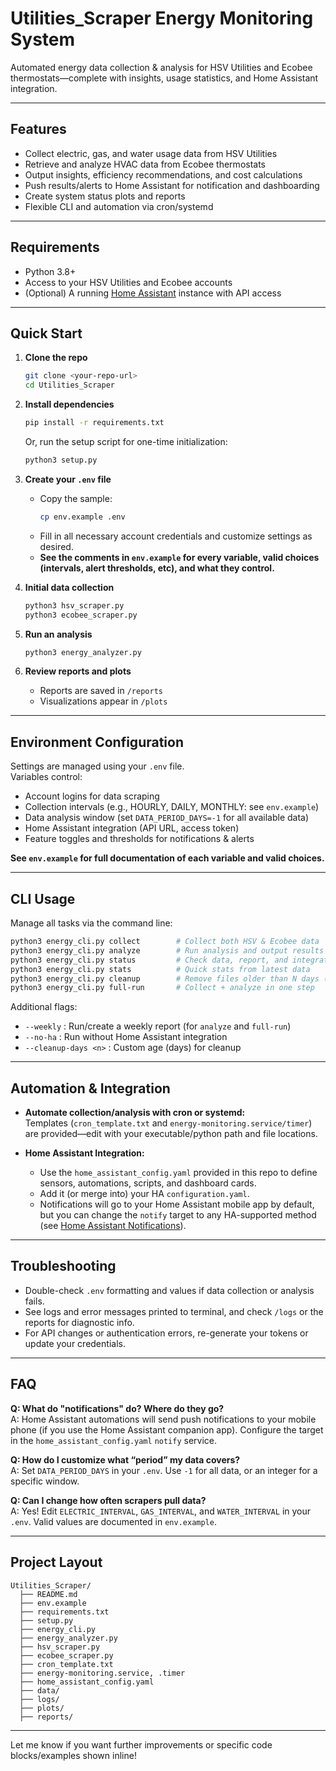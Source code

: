 # Utilities_Scraper Energy Monitoring System

Automated energy data collection & analysis for HSV Utilities and Ecobee thermostats—complete with insights, usage statistics, and Home Assistant integration.

---

## Features

- Collect electric, gas, and water usage data from HSV Utilities
- Retrieve and analyze HVAC data from Ecobee thermostats
- Output insights, efficiency recommendations, and cost calculations
- Push results/alerts to Home Assistant for notification and dashboarding
- Create system status plots and reports
- Flexible CLI and automation via cron/systemd

---

## Requirements

- Python 3.8+
- Access to your HSV Utilities and Ecobee accounts
- (Optional) A running [Home Assistant](https://www.home-assistant.io/) instance with API access

---

## Quick Start

1. **Clone the repo**
   ```sh
   git clone <your-repo-url>
   cd Utilities_Scraper
   ```

2. **Install dependencies**
   ```sh
   pip install -r requirements.txt
   ```
   Or, run the setup script for one-time initialization:
   ```sh
   python3 setup.py
   ```

3. **Create your `.env` file**
   - Copy the sample:
     ```sh
     cp env.example .env
     ```
   - Fill in all necessary account credentials and customize settings as desired.  
   - **See the comments in `env.example` for every variable, valid choices (intervals, alert thresholds, etc), and what they control.**

4. **Initial data collection**
   ```sh
   python3 hsv_scraper.py
   python3 ecobee_scraper.py
   ```

5. **Run an analysis**
   ```sh
   python3 energy_analyzer.py
   ```

6. **Review reports and plots**
   - Reports are saved in `/reports`
   - Visualizations appear in `/plots`

---

## Environment Configuration

Settings are managed using your `.env` file.  
Variables control:
- Account logins for data scraping
- Collection intervals (e.g., HOURLY, DAILY, MONTHLY: see `env.example`)
- Data analysis window (set `DATA_PERIOD_DAYS=-1` for all available data)
- Home Assistant integration (API URL, access token)
- Feature toggles and thresholds for notifications & alerts

**See `env.example` for full documentation of each variable and valid choices.**

---

## CLI Usage

Manage all tasks via the command line:

```sh
python3 energy_cli.py collect        # Collect both HSV & Ecobee data
python3 energy_cli.py analyze        # Run analysis and output results
python3 energy_cli.py status         # Check data, report, and integration status
python3 energy_cli.py stats          # Quick stats from latest data
python3 energy_cli.py cleanup        # Remove files older than N days (default: 30)
python3 energy_cli.py full-run       # Collect + analyze in one step
```
Additional flags:
- `--weekly` : Run/create a weekly report (for `analyze` and `full-run`)
- `--no-ha`  : Run without Home Assistant integration
- `--cleanup-days <n>` : Custom age (days) for cleanup

---

## Automation & Integration

- **Automate collection/analysis with cron or systemd:**  
  Templates (`cron_template.txt` and `energy-monitoring.service/timer`) are provided—edit with your executable/python path and file locations.

- **Home Assistant Integration:**  
  - Use the `home_assistant_config.yaml` provided in this repo to define sensors, automations, scripts, and dashboard cards.
  - Add it (or merge into) your HA `configuration.yaml`.
  - Notifications will go to your Home Assistant mobile app by default, but you can change the `notify` target to any HA-supported method (see [Home Assistant Notifications](https://www.home-assistant.io/integrations/notify/)).

---

## Troubleshooting

- Double-check `.env` formatting and values if data collection or analysis fails.
- See logs and error messages printed to terminal, and check `/logs` or the reports for diagnostic info.
- For API changes or authentication errors, re-generate your tokens or update your credentials.

---

## FAQ

**Q: What do "notifications" do? Where do they go?**  
A: Home Assistant automations will send push notifications to your mobile phone (if you use the Home Assistant companion app). Configure the target in the `home_assistant_config.yaml` `notify` service.

**Q: How do I customize what “period” my data covers?**  
A: Set `DATA_PERIOD_DAYS` in your `.env`. Use `-1` for all data, or an integer for a specific window.

**Q: Can I change how often scrapers pull data?**  
A: Yes! Edit `ELECTRIC_INTERVAL`, `GAS_INTERVAL`, and `WATER_INTERVAL` in your `.env`. Valid values are documented in `env.example`.

---

## Project Layout

```
Utilities_Scraper/
  ├── README.md
  ├── env.example
  ├── requirements.txt
  ├── setup.py
  ├── energy_cli.py
  ├── energy_analyzer.py
  ├── hsv_scraper.py
  ├── ecobee_scraper.py
  ├── cron_template.txt
  ├── energy-monitoring.service, .timer
  ├── home_assistant_config.yaml
  ├── data/
  ├── logs/
  ├── plots/
  ├── reports/
```
---

Let me know if you want further improvements or specific code blocks/examples shown inline!
